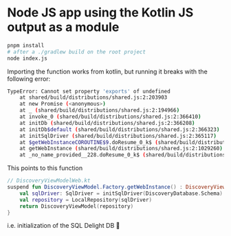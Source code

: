 # Node JS app using the Kotlin JS output as a module

```sh
pnpm install
# after a ./gradlew build on the root project
node index.js
```

Importing the function works from kotlin, but running it breaks with the following error:

```sh
TypeError: Cannot set property 'exports' of undefined
    at shared/build/distributions/shared.js:2:203903
    at new Promise (<anonymous>)
    at _ (shared/build/distributions/shared.js:2:194966)
    at invoke_0 (shared/build/distributions/shared.js:2:366410)
    at initDb (shared/build/distributions/shared.js:2:366208)
    at initDb$default (shared/build/distributions/shared.js:2:366323)
    at initSqlDriver (shared/build/distributions/shared.js:2:365117)
    at $getWebInstanceCOROUTINE$9.doResume_0_k$ (shared/build/distributions/shared.js:2:1423561)
    at getWebInstance (shared/build/distributions/shared.js:2:1029260)
    at _no_name_provided__228.doResume_0_k$ (shared/build/distributions/shared.js:2:1424505)
```

This points to this function

```kotlin
// DiscoveryViewModelWeb.kt
suspend fun DiscoveryViewModel.Factory.getWebInstance() : DiscoveryViewModel {
    val sqlDriver: SqlDriver = initSqlDriver(DiscoveryDatabase.Schema).await() // <-- this line
    val repository = LocalRepository(sqlDriver)
    return DiscoveryViewModel(repository)
}
```

i.e. initialization of the SQL Delight DB 🤔
